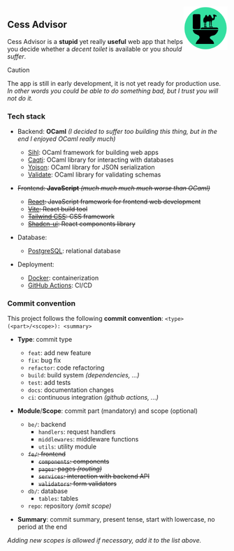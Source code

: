 <img src="frontend/src/assets/logo.png" width="100" align="right" alt="Logo" />

## Cess Advisor

Cess Advisor is a **stupid** yet really **useful** web app that helps you decide whether a _decent toilet_ is available or you _should suffer_.

> [!CAUTION]
> The app is still in early development, it is not yet ready for production use.
> _In other words you could be able to do something bad, but I trust you will not do it._

### Tech stack

- Backend: **OCaml** _(I decided to suffer too building this thing, but in the end I enjoyed OCaml really much)_
  - [Sihl](https://github.com/oxidizing/sihl): OCaml framework for building web apps
  - [Caqti](https://github.com/paurkedal/ocaml-caqti): OCaml library for interacting with databases
  - [Yojson](https://github.com/ocaml-community/yojson): OCaml library for JSON serialization
  - [Validate](https://github.com/Axot017/validate): OCaml library for validating schemas

- ~~Frontend: **JavaScript** _(much much much much worse than OCaml)_~~
  - ~~[React](https://reactjs.org/): JavaScript framework for frontend web development~~
  - ~~[Vite](https://vitejs.dev/): React build tool~~
  - ~~[Tailwind CSS](https://tailwindcss.com/): CSS framework~~
  - ~~[Shadcn-ui](https://ui.shadcn.com/): React components library~~

- Database:
  - [PostgreSQL](https://www.postgresql.org/): relational database

- Deployment:
  - [Docker](https://www.docker.com/): containerization
  - [GitHub Actions](https://docs.github.com/en/actions): CI/CD


### Commit convention

This project follows the following **commit convention**: `<type>(<part>/<scope>): <summary>`

- **Type**: commit type
  - `feat`: add new feature
  - `fix`: bug fix
  - `refactor`: code refactoring
  - `build`: build system _(dependencies, ...)_
  - `test`: add tests
  - `docs`: documentation changes
  - `ci`: continuous integration _(github actions, ...)_

- **Module**/**Scope**: commit part (mandatory) and scope (optional)
  - `be/`: backend
    - `handlers`: request handlers
    - `middlewares`: middleware functions
    - `utils`: utility module
  - ~~`fe/`: frontend~~
    - ~~`components`: components~~
    - ~~`pages`: pages _(routing)_~~
    - ~~`services`: interaction with backend API~~
    - ~~`validators`: form validators~~
  - `db/`: database
    - `tables`: tables
  - `repo`: repository _(omit scope)_

- **Summary**: commit summary, present tense, start with lowercase, no period at the end

_Adding new scopes is allowed if necessary, add it to the list above._

